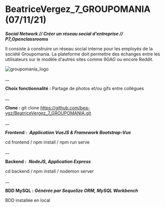# BeatriceVergez_7_GROUPOMANIA (07/11/21)

***Social Network // Créer un réseau social d'entreprise // P7_Openclassrooms***

Il consiste à construire un réseau social interne pour les employés de la société Groupomania. La plateforme doit permettre des échanges entre les utilisateurs sur le modèle d'autres sites comme 9GAG ou encore Reddit.

![groupomania_logo](https://user-images.githubusercontent.com/74549220/155893845-646578be-2c8a-4c8b-904e-3f5cd7841c22.png)


__

**Choix fonctionnalité :** Partage de photos et/ou gifs entre collègues

__

**Clone :** git clone https://github.com/bea-vgz/BeatriceVergez_7_GROUPOMANIA.git

__

**Frontend :** 
***Application VueJS & Framework Bootstrap-Vue***

cd frontend / npm install / npm run serve

__

**Backend :** 
***NodeJS, Application Express***

cd backend / npm install / nodemon server

__

**BDD MySQL :** 
***Générée par Sequelize ORM, MySQL Workbench***

BDD installée en local

